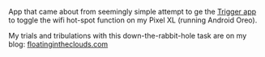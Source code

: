 App that came about from seemingly simple attempt to ge the [Trigger app](https://play.google.com/store/apps/details?id=com.jwsoft.nfcactionlauncher&hl=en) to toggle the wifi hot-spot function on my Pixel XL (running Android Oreo).

My trials and tribulations with this down-the-rabbit-hole task are on my blog: [floatingintheclouds.com](http://floatingintheclouds.com)